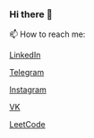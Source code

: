### Hi there 👋

📫 How to reach me:

[LinkedIn](https://www.linkedin.com/mwlite/in/dmitrii-podlesnykh)

[Telegram](https://t.me/DmitriiPodlesnykh)

[Instagram](https://www.instagram.com/d.podlesnykh/)

[VK](https://www.vk.com/dmitriipodlesnykh)

[LeetCode](https://leetcode.com/DmitriiPodlesnykh/)
<!--
**DmitriiPodlesnykh/DmitriiPodlesnykh** is a ✨ _special_ ✨ repository because its `README.md` (this file) appears on your GitHub profile.

Here are some ideas to get you started:

- 🔭 I’m currently working on ...
- 🌱 I’m currently learning ...
- 👯 I’m looking to collaborate on ...
- 🤔 I’m looking for help with ...
- 💬 Ask me about ...
- 📫 How to reach me: ...
- 😄 Pronouns: ...
- ⚡ Fun fact: ...
-->
